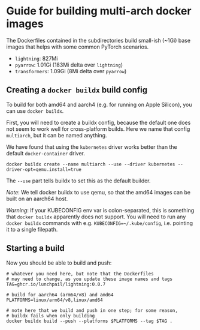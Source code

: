 # Guide for building multi-arch docker images

The Dockerfiles contained in the subdirectories build small-ish (~1Gi)
base images that helps with some common PyTorch scenarios.

- `lightning`: 827Mi
- `pyarrow`: 1.01Gi (183Mi delta over `lightning`)
- `transformers`: 1.09Gi (8Mi delta over `pyarrow`)

## Creating a `docker buildx` build config

To build for both amd64 and aarch4 (e.g. for running on Apple
Silicon), you can use `docker buildx`.

First, you will need to create a buildx config, because the default
one does not seem to work well for cross-platform builds. Here we name
that config `multiarch`, but it can be named anything.

We have found that using the `kubernetes` driver works better than the
default `docker-container` driver.

```shell
docker buildx create --name multiarch --use --driver kubernetes --driver-opt=qemu.install=true
```

The `--use` part tells buildx to set this as the default builder.

_Note_: We tell docker buildx to use qemu, so that the amd64 images
can be built on an aarch64 host.

_Warning_: If your KUBECONFIG env var is colon-separated, this is
something that `docker buildx` apparently does not support. You will
need to run any `docker buildx` commands with
e.g. `KUBECONFIG=~/.kube/config`, i.e. pointing it to a single
filepath.

## Starting a build

Now you should be able to build and push:

```shell
# whatever you need here, but note that the Dockerfiles
# may need to change, as you update these image names and tags
TAG=ghcr.io/lunchpail/lightning:0.0.7

# build for aarch64 (arm64/v8) and amd64
PLATFORMS=linux/arm64/v8,linux/amd64

# note here that we build and push in one step; for some reason,
# buildx fails when only building
docker buildx build --push --platforms $PLATFORMS --tag $TAG .
```
